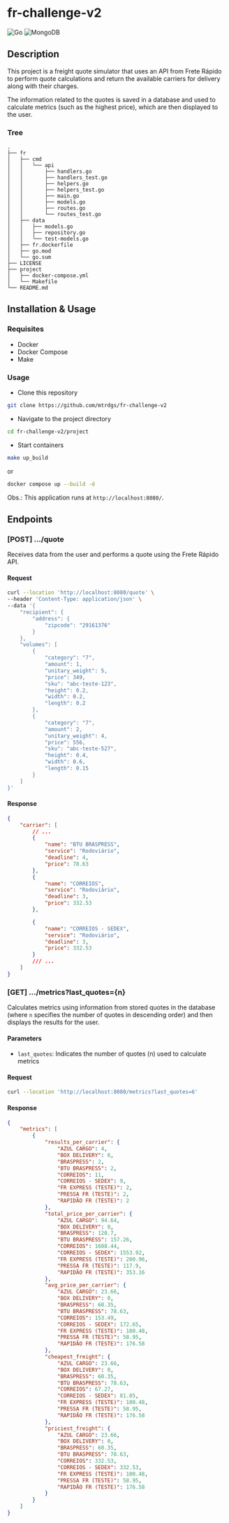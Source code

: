 # fr-challenge-v2

![Go](https://img.shields.io/badge/go-%2300ADD8.svg?style=for-the-badge&logo=go&logoColor=white)
![MongoDB](https://img.shields.io/badge/MongoDB-%234ea94b.svg?style=for-the-badge&logo=mongodb&logoColor=white)

## Description
This project is a freight quote simulator that uses an API from Frete Rápido to perform quote calculations and return the available carriers for delivery along with their charges.

The information related to the quotes is saved in a database and used to calculate metrics (such as the highest price), which are then displayed to the user.

### Tree
```text
.
├── fr
│   ├── cmd
│   │   └── api
│   │       ├── handlers.go
│   │       ├── handlers_test.go
│   │       ├── helpers.go
│   │       ├── helpers_test.go
│   │       ├── main.go
│   │       ├── models.go
│   │       ├── routes.go
│   │       └── routes_test.go
│   ├── data
│   │   ├── models.go
│   │   ├── repository.go
│   │   └── test-models.go
│   ├── fr.dockerfile
│   ├── go.mod
│   └── go.sum
├── LICENSE
├── project
│   ├── docker-compose.yml
│   └── Makefile
└── README.md
```

## Installation & Usage
### Requisites
* Docker
* Docker Compose
* Make

### Usage
* Clone this repository
```bash
git clone https://github.com/mtrdgs/fr-challenge-v2
```

* Navigate to the project directory
```bash
cd fr-challenge-v2/project
```

* Start containers
```bash
make up_build
```
or
```bash
docker compose up --build -d
```

Obs.: This application runs at `http://localhost:8080/`.

## Endpoints
### [POST] .../quote

Receives data from the user and performs a quote using the Frete Rápido API.

#### Request
```bash
curl --location 'http://localhost:8080/quote' \
--header 'Content-Type: application/json' \
--data '{
    "recipient": {
        "address": {
            "zipcode": "29161376"
        }
    },
    "volumes": [
        {
            "category": "7",
            "amount": 1,
            "unitary_weight": 5,
            "price": 349,
            "sku": "abc-teste-123",
            "height": 0.2,
            "width": 0.2,
            "length": 0.2
        },
        {
            "category": "7",
            "amount": 2,
            "unitary_weight": 4,
            "price": 556,
            "sku": "abc-teste-527",
            "height": 0.4,
            "width": 0.6,
            "length": 0.15
        }
    ]
}'
```

#### Response
```json
{
    "carrier": [
        // ...
        {
            "name": "BTU BRASPRESS",
            "service": "Rodoviário",
            "deadline": 4,
            "price": 78.63
        },
        {
            "name": "CORREIOS",
            "service": "Rodoviário",
            "deadline": 3,
            "price": 332.53
        },

        {
            "name": "CORREIOS - SEDEX",
            "service": "Rodoviário",
            "deadline": 3,
            "price": 332.53
        }
        /// ...
    ]
}
```

### [GET] .../metrics?last_quotes={n}

Calculates metrics using information from stored quotes in the database (where `n` specifies the number of quotes in descending order) and then displays the results for the user.

#### Parameters
* `last_quotes`: Indicates the number of quotes (n) used to calculate metrics

#### Request
```bash
curl --location 'http://localhost:8080/metrics?last_quotes=6'
```

#### Response
```json
{
    "metrics": [
        {
            "results_per_carrier": {
                "AZUL CARGO": 4,
                "BOX DELIVERY": 6,
                "BRASPRESS": 2,
                "BTU BRASPRESS": 2,
                "CORREIOS": 11,
                "CORREIOS - SEDEX": 9,
                "FR EXPRESS (TESTE)": 2,
                "PRESSA FR (TESTE)": 2,
                "RAPIDÃO FR (TESTE)": 2
            },
            "total_price_per_carrier": {
                "AZUL CARGO": 94.64,
                "BOX DELIVERY": 0,
                "BRASPRESS": 120.7,
                "BTU BRASPRESS": 157.26,
                "CORREIOS": 1688.44,
                "CORREIOS - SEDEX": 1553.92,
                "FR EXPRESS (TESTE)": 200.96,
                "PRESSA FR (TESTE)": 117.9,
                "RAPIDÃO FR (TESTE)": 353.16
            },
            "avg_price_per_carrier": {
                "AZUL CARGO": 23.66,
                "BOX DELIVERY": 0,
                "BRASPRESS": 60.35,
                "BTU BRASPRESS": 78.63,
                "CORREIOS": 153.49,
                "CORREIOS - SEDEX": 172.65,
                "FR EXPRESS (TESTE)": 100.48,
                "PRESSA FR (TESTE)": 58.95,
                "RAPIDÃO FR (TESTE)": 176.58
            },
            "cheapest_freight": {
                "AZUL CARGO": 23.66,
                "BOX DELIVERY": 0,
                "BRASPRESS": 60.35,
                "BTU BRASPRESS": 78.63,
                "CORREIOS": 67.27,
                "CORREIOS - SEDEX": 81.05,
                "FR EXPRESS (TESTE)": 100.48,
                "PRESSA FR (TESTE)": 58.95,
                "RAPIDÃO FR (TESTE)": 176.58
            },
            "priciest_freight": {
                "AZUL CARGO": 23.66,
                "BOX DELIVERY": 0,
                "BRASPRESS": 60.35,
                "BTU BRASPRESS": 78.63,
                "CORREIOS": 332.53,
                "CORREIOS - SEDEX": 332.53,
                "FR EXPRESS (TESTE)": 100.48,
                "PRESSA FR (TESTE)": 58.95,
                "RAPIDÃO FR (TESTE)": 176.58
            }
        }
    ]
}
```